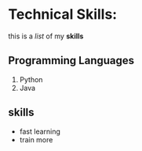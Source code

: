 # Technical Skills:
this is a *list* of my **skills** 
## Programming Languages
1. Python
2. Java
## skills
- fast learning
- train more
